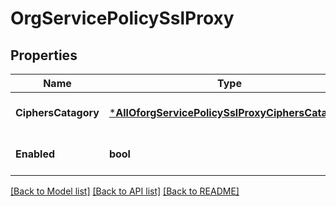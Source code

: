 # OrgServicePolicySslProxy

## Properties
Name | Type | Description | Notes
------------ | ------------- | ------------- | -------------
**CiphersCatagory** | [***AllOforgServicePolicySslProxyCiphersCatagory**](AllOforgServicePolicySslProxyCiphersCatagory.md) |  | [optional] [default to null]
**Enabled** | **bool** |  | [optional] [default to false]

[[Back to Model list]](../README.md#documentation-for-models) [[Back to API list]](../README.md#documentation-for-api-endpoints) [[Back to README]](../README.md)

